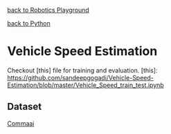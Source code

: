 [back to Robotics Playground](https://github.com/sandeepgogadi/Robotics-Playground)

[back to Python](https://github.com/sandeepgogadi/Robotics-Playground/tree/master/Python)

# Vehicle Speed Estimation

Checkout [this] file for training and evaluation.
[this]: https://github.com/sandeepgogadi/Vehicle-Speed-Estimation/blob/master/Vehicle_Speed_train_test.ipynb

## Dataset

[Commaai](https://github.com/commaai/research)
